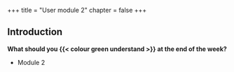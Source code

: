 +++
title = "User module 2"
chapter = false
+++

## Introduction

**What should you {{< colour green understand >}} at the end of the week?**

* Module 2